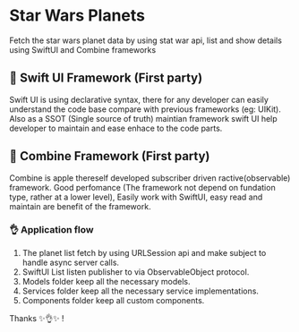# Star Wars Planets
Fetch the star wars planet data by using stat war api, list and show details using SwiftUI and Combine frameworks

## 🔖 Swift UI Framework (First party)
Swift UI is using declarative syntax, there for any developer can easily understand the code base compare with previous frameworks (eg: UIKit). Also as a SSOT (Single source of truth) maintian framework swift UI help developer to maintain and ease enhace to the code parts.

## 🔖 Combine Framework (First party)
Combine is apple thereself developed subscriber driven ractive(observable) framework. Good perfomance (The framework not depend on fundation type, rather at a lower level), Easily work with SwiftUI, easy read and maintain are benefit of the framework.

### 👌 Application flow
1. The planet list fetch by using URLSession api and make subject to handle async server calls.
2. SwiftUI List listen publisher to via ObservableObject protocol.
3. Models folder keep all the necessary models.
4. Services folder keep all the necessary service implementations.
5. Components folder keep all custom components.

Thanks ✨👌✨ !
